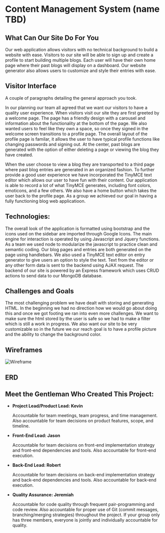 # Content Management System (name TBD)

## What Can Our Site Do For You

Our web application allows visitors with no technical background to build a
website with ease. Visitors to our site will be able to sign up and create a
profile to start building multiple blogs. Each user will have their own home
page where their past blogs will display on a dashboard.  Our website generator
also allows users to customize and style their entries with ease.


## Visitor Interface

A couple of paragraphs detailing the general approach you took.

In our planning our team all agreed that we want our visitors to have a quality
user experience. When visitors visit our site they are first greeted by a
welcome page. The page has a friendly design with a carousel and information
about the functionality at the bottom of the page. We also wanted users to feel
like they own a space, so once they signed in the welcome screen transitions to
a profile page.  The overall layout of the profile page is familar, it allows
the user to have typical profile functions like changing passwords and signing
out. At the center, past blogs are generated with the option of either deleting
a page or viewing the blog they have created.

When the user choose to view a blog they are transported to a third page where
past blog entries are generated in an organized fashion. To further provide
a good user experience we have incorporated the TinyMCE text editor which allows
our user to have fun with their content. Our application is able to record a lot
of what TinyMCE generates, including font colors, emoticons, and a few others.
We also have a home button which takes the user back to the profile page. As a
group we achieved our goal in having a fully functioning blog web applicatioon.


## Technologies:

The overall look of the application is formatted using bootstrap and the icons
used on the sidebar are imported through Google Icons. The main engine for
interaction is operated by using Javascript and Jquery functions. As a team we
used node to modularize the javascript to practice clean and semantic coding.
Our blog pages and entries are both generated on the page using handlebars. We
also used a TinyMCE text editor on entry generator to give users an option to
style the text.  Text from the editor or any other form data is sent to the
backend using AJAX request.  The backend of our site is powered by an Express
framework which uses CRUD actions to send data to our MongoDB database.

## Challenges and Goals

The most challenging problem we have dealt with storing and generating HTML.
In the beginning we had no direction how we would go about doing this and once
we got footing we ran into even more challenges. We want to make sure the html
stored by the user is safe so we had to make a filter which is still a work in
progress.  We also want our site to be very customizable so in the future we
our reach goal is to have a profile picture and the ability to change the
background color.

## Wireframes

![Wireframe](../wireframe.JPG)

## ERD



## Meet the Gentleman Who Created This Project:

- **Project Lead/Product Lead: Kevin**

  Accountable for team meetings, team progress, and time management. Also accountable for team decisions on product features, scope, and timeline.

- **Front-End Lead: Jason**

  Accountable for team decisions on front-end implementation strategy and front-end dependencies and tools. Also accountable for front-end execution.

- **Back-End Lead: Robert**

  Accountable for team decisions on back-end implementation strategy and back-end dependencies and tools. Also accountable for back-end execution.

- **Quality Assurance: Jeremiah**

  Accountable for code quality through frequent pair-programming and code review. Also accountable for proper use of Git (commit messages, branching/merging strategies) throughout the project. If your group only has three members, everyone is jointly and individually accountable for quality.
